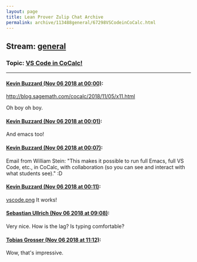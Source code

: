 ```yaml
---
layout: page
title: Lean Prover Zulip Chat Archive 
permalink: archive/113488general/67298VSCodeinCoCalc.html
---
```


## Stream: [general](index.html)
### Topic: [VS Code in CoCalc!](67298VSCodeinCoCalc.html)

---

#### [Kevin Buzzard (Nov 06 2018 at 00:00)](https://leanprover.zulipchat.com/#narrow/stream/113488-general/topic/VS%20Code%20in%20CoCalc%21/near/146831167):
http://blog.sagemath.com/cocalc/2018/11/05/x11.html

Oh boy oh boy.

#### [Kevin Buzzard (Nov 06 2018 at 00:01)](https://leanprover.zulipchat.com/#narrow/stream/113488-general/topic/VS%20Code%20in%20CoCalc%21/near/146831194):
And emacs too!

#### [Kevin Buzzard (Nov 06 2018 at 00:07)](https://leanprover.zulipchat.com/#narrow/stream/113488-general/topic/VS%20Code%20in%20CoCalc%21/near/146831510):
Email from William Stein: "This makes it possible to run full Emacs, full VS Code, etc., in CoCalc, with
collaboration (so you can see and interact with what students see)." :D

#### [Kevin Buzzard (Nov 06 2018 at 00:11)](https://leanprover.zulipchat.com/#narrow/stream/113488-general/topic/VS%20Code%20in%20CoCalc%21/near/146831717):
[vscode.png](/user_uploads/3121/c_znihFSwvMSo9pYJP8_4yXE/vscode.png) It works!

#### [Sebastian Ullrich (Nov 06 2018 at 09:08)](https://leanprover.zulipchat.com/#narrow/stream/113488-general/topic/VS%20Code%20in%20CoCalc%21/near/146851397):
Very nice. How is the lag? Is typing comfortable?

#### [Tobias Grosser (Nov 06 2018 at 11:12)](https://leanprover.zulipchat.com/#narrow/stream/113488-general/topic/VS%20Code%20in%20CoCalc%21/near/146856232):
Wow, that's impressive.

